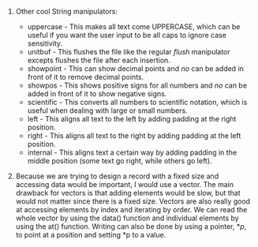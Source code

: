 1. Other cool String manipulators:
    * uppercase - This makes all text come UPPERCASE, which can be useful if you want the user input to be all caps to ignore case sensitivity.
    * unitbuf - This flushes the file like the regular *flush* manipulator excepts flushes the file after each insertion.
    * showpoint - This can show decimal points and *no* can be added in front of it to remove decimal points.
    * showpos - This shows positive signs for all numbers and *no* can be added in front of it to show negative signs.
    * scientific - This converts all numbers to scientific notation, which is useful when dealing with large or small numbers.
    * left - This aligns all text to the left by adding padding at the right position.
    * right -  This aligns all text to the right by adding padding at the left position.
    * internal - This aligns text a certain way by adding padding in the middle position (some text go right, while others go left).
    
2. Because we are trying to design a record with a fixed size and accessing data would be important, I would use a vector. The main drawback for vectors is that adding elements would be slow, but that would not matter since there is a fixed size. Vectors are also really good at accessing elements by index and iterating by order. We can read the whole vector by using the data() function and individual elements by using the at() function. Writing can also be done by using a pointer, **p*, to point at a position and setting *p to a value.
